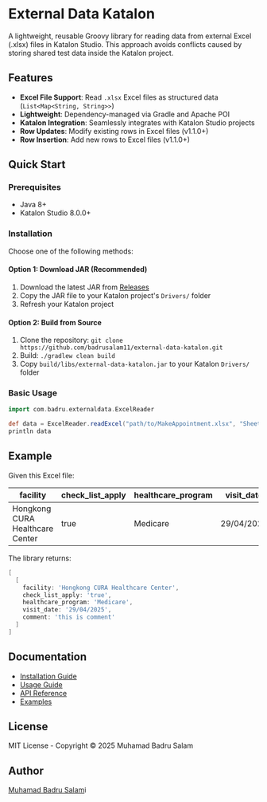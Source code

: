 # External Data Katalon

A lightweight, reusable Groovy library for reading data from external Excel (.xlsx) files in Katalon Studio. This approach avoids conflicts caused by storing shared test data inside the Katalon project.

## Features

- **Excel File Support**: Read `.xlsx` Excel files as structured data (`List<Map<String, String>>`)
- **Lightweight**: Dependency-managed via Gradle and Apache POI
- **Katalon Integration**: Seamlessly integrates with Katalon Studio projects
- **Row Updates**: Modify existing rows in Excel files (v1.1.0+)
- **Row Insertion**: Add new rows to Excel files (v1.1.0+)

## Quick Start

### Prerequisites
- Java 8+
- Katalon Studio 8.0.0+

### Installation
Choose one of the following methods:

#### Option 1: Download JAR (Recommended)
1. Download the latest JAR from [Releases](https://github.com/badrusalam11/external-data-katalon/releases/)
2. Copy the JAR file to your Katalon project's `Drivers/` folder
3. Refresh your Katalon project

#### Option 2: Build from Source
1. Clone the repository: `git clone https://github.com/badrusalam11/external-data-katalon.git`
2. Build: `./gradlew clean build`
3. Copy `build/libs/external-data-katalon.jar` to your Katalon `Drivers/` folder

### Basic Usage

```groovy
import com.badru.externaldata.ExcelReader

def data = ExcelReader.readExcel("path/to/MakeAppointment.xlsx", "Sheet1")
println data
```

## Example

Given this Excel file:

| facility | check_list_apply | healthcare_program | visit_date | comment |
|----------|------------------|-------------------|------------|---------|
| Hongkong CURA Healthcare Center | true | Medicare | 29/04/2025 | this is comment |

The library returns:
```groovy
[
  [
    facility: 'Hongkong CURA Healthcare Center',
    check_list_apply: 'true',
    healthcare_program: 'Medicare',
    visit_date: '29/04/2025',
    comment: 'this is comment'
  ]
]
```

## Documentation

- [Installation Guide](./installation.md)
- [Usage Guide](./usage.md)
- [API Reference](./api-reference.md)
- [Examples](./examples.md)

## License

MIT License - Copyright © 2025 Muhamad Badru Salam

## Author

[Muhamad Badru Salam](https://www.linkedin.com/in/muhamad-badru-salam-3bab2531b/)i